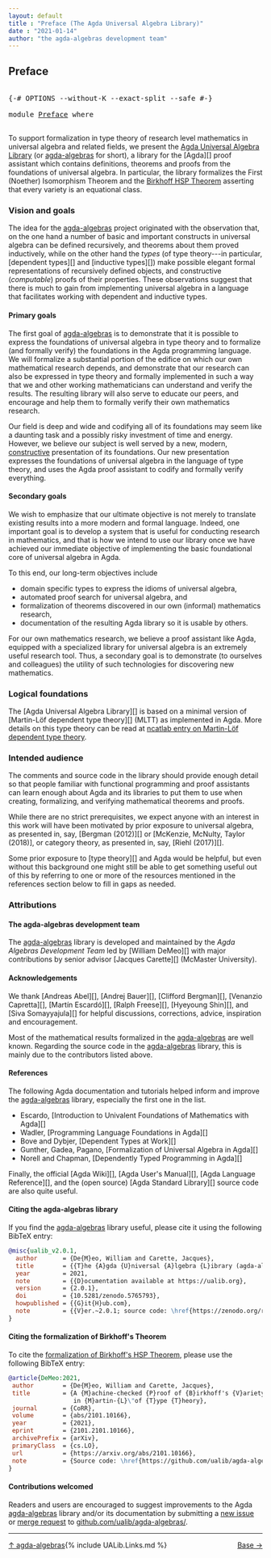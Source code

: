 ```yaml
---
layout: default
title : "Preface (The Agda Universal Algebra Library)"
date : "2021-01-14"
author: "the agda-algebras development team"
---
```


## <a id="preface">Preface</a>

<pre class="Agda">

<a id="198" class="Symbol">{-#</a> <a id="202" class="Keyword">OPTIONS</a> <a id="210" class="Pragma">--without-K</a> <a id="222" class="Pragma">--exact-split</a> <a id="236" class="Pragma">--safe</a> <a id="243" class="Symbol">#-}</a>

<a id="248" class="Keyword">module</a> <a id="255" href="Preface.html" class="Module">Preface</a> <a id="263" class="Keyword">where</a>

</pre>

To support formalization in type theory of research level mathematics in universal algebra and related fields, we present the [Agda Universal Algebra Library](https://github.com/ualib/agda-algebras) (or [agda-algebras](https://github.com/ualib/agda-algebras) for short), a library for the [Agda][] proof assistant which contains definitions, theorems and proofs from the foundations of universal algebra. In particular, the library formalizes the First (Noether) Isomorphism Theorem and the [Birkhoff HSP Theorem](https://ualib.org/Setoid.Varieties.HSP.html#proof-of-the-hsp-theorem) asserting that every variety is an equational class.

### <a id="vision-and-goals">Vision and goals</a>

The idea for the [agda-algebras](https://github.com/ualib/agda-algebras) project originated with the observation that, on the one hand a number of basic and important constructs in universal algebra can be defined recursively, and theorems about them proved inductively, while on the other hand the *types* (of type theory---in particular, [dependent types][] and [inductive types][]) make possible elegant formal representations of recursively defined objects, and constructive (*computable*) proofs of their properties. These observations suggest that there is much to gain from implementing universal algebra in a language that facilitates working with dependent and inductive types.

#### <a id="primary-goals">Primary goals</a>

The first goal of [agda-algebras](https://github.com/ualib/agda-algebras) is to demonstrate that it is possible to express the foundations of universal algebra in type theory and to formalize (and formally verify) the foundations in the Agda programming language. We will formalize a substantial portion of the edifice on which our own mathematical research depends, and demonstrate that our research can also be expressed in type theory and formally implemented in such a way that we and other working mathematicians can understand and verify the results. The resulting library will also serve to educate our peers, and encourage and help them to formally verify their own mathematics research.

Our field is deep and wide and codifying all of its foundations may seem like a daunting task and a possibly risky investment of time and energy.  However, we believe our subject is well served by a new, modern, [constructive](https://ncatlab.org/nlab/show/constructive+mathematics) presentation of its foundations.  Our new presentation expresses the foundations of universal algebra in the language of type theory, and uses the Agda proof assistant to codify and formally verify everything.

#### <a id="secondary-goals">Secondary goals</a>

We wish to emphasize that our ultimate objective is not merely to translate existing results into a more modern and formal language.  Indeed, one important goal is to develop a system that is useful for conducting research in mathematics, and that is how we intend to use our library once we have achieved our immediate objective of implementing the basic foundational core of universal algebra in Agda.

To this end, our long-term objectives include

+ domain specific types to express the idioms of universal algebra,
+ automated proof search for universal algebra, and
+ formalization of theorems discovered in our own (informal) mathematics research,
+ documentation of the resulting Agda library so it is usable by others.

For our own mathematics research, we believe a proof assistant like Agda, equipped with a specialized library for universal algebra is an extremely useful research tool. Thus, a secondary goal is to demonstrate (to ourselves and colleagues) the utility of such technologies for discovering new mathematics.

### <a id="logical-foundations">Logical foundations</a>

The [Agda Universal Algebra Library][] is based on a minimal version of [Martin-Löf dependent type theory][] (MLTT) as implemented in Agda. More details on this type theory can be read at [ncatlab entry on Martin-Löf dependent type theory](https://ncatlab.org/nlab/show/Martin-L%C3%B6f+dependent+type+theory).


### <a id="intended-audience">Intended audience</a>

The comments and source code in the library should provide enough detail so that people familiar with functional programming and proof assistants can learn enough about Agda and its libraries to put them to use when creating, formalizing, and verifying mathematical theorems and proofs.

While there are no strict prerequisites, we expect anyone with an interest in this work will have been motivated by prior exposure to universal algebra, as presented in, say, [Bergman (2012)][] or [McKenzie, McNulty, Taylor (2018)], or category theory, as presented in, say, [Riehl (2017)][].

Some prior exposure to [type theory][] and Agda would be helpful, but even without this background one might still be able to get something useful out of this by referring to one or more of the resources mentioned in the references section below to fill in gaps as needed.


### <a id="attributions">Attributions</a>

#### <a id="the-agda-algebras-development-team">The agda-algebras development team</a>

The [agda-algebras](https://github.com/ualib/agda-algebras) library is developed and maintained by the *Agda Algebras Development Team* led by [William DeMeo][] with major contributions by senior advisor [Jacques Carette][] (McMaster University).

#### <a id="Acknowledgements">Acknowledgements</a>

We thank [Andreas Abel][], [Andrej Bauer][], [Clifford Bergman][], [Venanzio Capretta][], [Martín Escardó][], [Ralph Freese][], [Hyeyoung Shin][], and [Siva Somayyajula][] for helpful discussions, corrections, advice, inspiration and encouragement.

Most of the mathematical results formalized in the [agda-algebras](https://github.com/ualib/agda-algebras) are well known. Regarding the source code in the [agda-algebras](https://github.com/ualib/agda-algebras) library, this is mainly due to the contributors listed above.


#### <a id="references">References</a>

The following Agda documentation and tutorials helped inform and improve the [agda-algebras](https://github.com/ualib/agda-algebras) library, especially the first one in the list.

* Escardo, [Introduction to Univalent Foundations of Mathematics with Agda][]
* Wadler, [Programming Language Foundations in Agda][]
* Bove and Dybjer, [Dependent Types at Work][]
* Gunther, Gadea, Pagano, [Formalization of Universal Algebra in Agda][]
* Norell and Chapman, [Dependently Typed Programming in Agda][]

Finally, the official [Agda Wiki][], [Agda User's Manual][], [Agda Language Reference][], and the (open source) [Agda Standard Library][] source code are also quite useful.


#### <a id="citing-the-agda-algebras-library">Citing the agda-algebras library</a>

If you find the [agda-algebras](https://github.com/ualib/agda-algebras) library useful, please cite it using the following BibTeX entry:

```bibtex
@misc{ualib_v2.0.1,
  author       = {De{M}eo, William and Carette, Jacques},
  title        = {{T}he {A}gda {U}niversal {A}lgebra {L}ibrary (agda-algebras)},
  year         = 2021,
  note         = {{D}ocumentation available at https://ualib.org},
  version      = {2.0.1},
  doi          = {10.5281/zenodo.5765793},
  howpublished = {{G}it{H}ub.com},
  note         = {{V}er.~2.0.1; source code: \href{https://zenodo.org/record/5765793/files/ualib/agda-algebras-v.2.0.1.zip?download=1}{agda-algebras-v.2.0.1.zip}, {G}it{H}ub repo: \href{https://github.com/ualib/agda-algebras}{github.com/ualib/agda-algebras}}
}
```

#### <a id="citing-the-formalization-of-birkhoffs-theorem">Citing the formalization of Birkhoff's Theorem </a>

To cite the [formalization of Birkhoff's HSP Theorem](https://ualib.org/Setoid.Varieties.HSP.html#proof-of-the-hsp-theorem), please use the following BibTeX entry:

```bibtex
@article{DeMeo:2021,
 author        = {De{M}eo, William and Carette, Jacques},
 title         = {A {M}achine-checked {P}roof of {B}irkhoff's {V}ariety {T}heorem
                  in {M}artin-{L}\"of {T}ype {T}heory},
 journal       = {CoRR},
 volume        = {abs/2101.10166},
 year          = {2021},
 eprint        = {2101.2101.10166},
 archivePrefix = {arXiv},
 primaryClass  = {cs.LO},
 url           = {https://arxiv.org/abs/2101.10166},
 note          = {Source code: \href{https://github.com/ualib/agda-algebras/blob/master/src/Demos/HSP.lagda}{https://github.com/ualib/agda-algebras/blob/master/src/Demos/HSP.lagda}}
}
```




#### <a id="contributions-welcomed">Contributions welcomed</a>

Readers and users are encouraged to suggest improvements to the Agda [agda-algebras](https://github.com/ualib/agda-algebras) library and/or its documentation by submitting a [new issue](https://github.com/ualib/agda-algebras/issues/new/choose) or [merge request](https://github.com/ualib/agda-algebras/compare) to [github.com/ualib/agda-algebras/](https://github.com/ualib/agda-algebras).


------------------------------------------------

<span style="float:left;">[↑ agda-algebras](agda-algebras.html)</span>
<span style="float:right;">[Base →](Base.html)</span>

{% include UALib.Links.md %}
